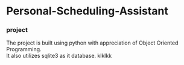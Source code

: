 # Personal-Scheduling-Assistant
### project 

The project is built using python with appreciation of Object Oriented Programming.<br />
It also utilizes sqlite3 as it database.
klklkk

